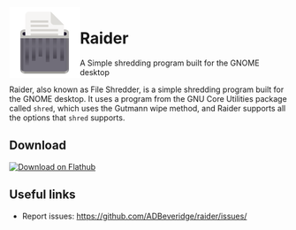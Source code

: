 <img align="left" style="vertical-align: middle" width="128" height="128" src="data/icons/hicolor/scalable/apps/com.github.ADBeveridge.Raider.svg ">

# Raider

A Simple shredding program built for the GNOME desktop

Raider, also known as File Shredder, is a simple shredding program built for 
the GNOME desktop. It uses a  program from the GNU Core Utilities package 
called `shred`, which uses the  Gutmann wipe method, and Raider supports 
all the options that `shred` supports.

## Download

<a href='https://flathub.org/apps/details/com.github.ADBeveridge.Raider'><img width='240' alt='Download on Flathub' src='https://flathub.org/assets/badges/flathub-badge-en.png'/></a>

## Useful links
- Report issues: <https://github.com/ADBeveridge/raider/issues/>

